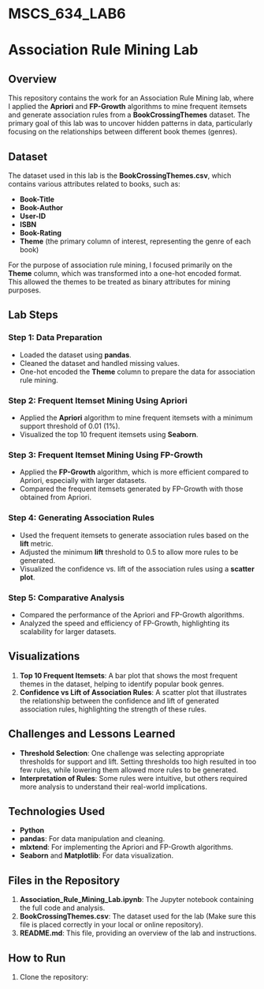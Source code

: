 # MSCS_634_LAB6
# Association Rule Mining Lab

## Overview

This repository contains the work for an Association Rule Mining lab, where I applied the **Apriori** and **FP-Growth** algorithms to mine frequent itemsets and generate association rules from a **BookCrossingThemes** dataset. The primary goal of this lab was to uncover hidden patterns in data, particularly focusing on the relationships between different book themes (genres).

## Dataset

The dataset used in this lab is the **BookCrossingThemes.csv**, which contains various attributes related to books, such as:
- **Book-Title**
- **Book-Author**
- **User-ID**
- **ISBN**
- **Book-Rating**
- **Theme** (the primary column of interest, representing the genre of each book)

For the purpose of association rule mining, I focused primarily on the **Theme** column, which was transformed into a one-hot encoded format. This allowed the themes to be treated as binary attributes for mining purposes.

## Lab Steps

### Step 1: Data Preparation
- Loaded the dataset using **pandas**.
- Cleaned the dataset and handled missing values.
- One-hot encoded the **Theme** column to prepare the data for association rule mining.

### Step 2: Frequent Itemset Mining Using Apriori
- Applied the **Apriori** algorithm to mine frequent itemsets with a minimum support threshold of 0.01 (1%).
- Visualized the top 10 frequent itemsets using **Seaborn**.

### Step 3: Frequent Itemset Mining Using FP-Growth
- Applied the **FP-Growth** algorithm, which is more efficient compared to Apriori, especially with larger datasets.
- Compared the frequent itemsets generated by FP-Growth with those obtained from Apriori.

### Step 4: Generating Association Rules
- Used the frequent itemsets to generate association rules based on the **lift** metric.
- Adjusted the minimum **lift** threshold to 0.5 to allow more rules to be generated.
- Visualized the confidence vs. lift of the association rules using a **scatter plot**.

### Step 5: Comparative Analysis
- Compared the performance of the Apriori and FP-Growth algorithms.
- Analyzed the speed and efficiency of FP-Growth, highlighting its scalability for larger datasets.

## Visualizations

1. **Top 10 Frequent Itemsets**: A bar plot that shows the most frequent themes in the dataset, helping to identify popular book genres.
2. **Confidence vs Lift of Association Rules**: A scatter plot that illustrates the relationship between the confidence and lift of generated association rules, highlighting the strength of these rules.

## Challenges and Lessons Learned
- **Threshold Selection**: One challenge was selecting appropriate thresholds for support and lift. Setting thresholds too high resulted in too few rules, while lowering them allowed more rules to be generated.
- **Interpretation of Rules**: Some rules were intuitive, but others required more analysis to understand their real-world implications.

## Technologies Used
- **Python**
- **pandas**: For data manipulation and cleaning.
- **mlxtend**: For implementing the Apriori and FP-Growth algorithms.
- **Seaborn** and **Matplotlib**: For data visualization.

## Files in the Repository
1. **Association_Rule_Mining_Lab.ipynb**: The Jupyter notebook containing the full code and analysis.
2. **BookCrossingThemes.csv**: The dataset used for the lab (Make sure this file is placed correctly in your local or online repository).
3. **README.md**: This file, providing an overview of the lab and instructions.

## How to Run

1. Clone the repository:
